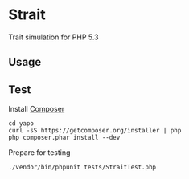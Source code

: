 Strait
======

Trait simulation for PHP 5.3


Usage
-----


Test
----

Install [Composer](https://github.com/composer/composer)
```shell
cd yapo
curl -sS https://getcomposer.org/installer | php
php composer.phar install --dev
```

Prepare for testing
```shell
./vendor/bin/phpunit tests/StraitTest.php
```
